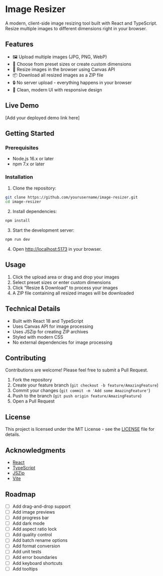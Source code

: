 # Image Resizer

A modern, client-side image resizing tool built with React and TypeScript. Resize multiple images to different dimensions right in your browser.

## Features

- 🖼️ Upload multiple images (JPG, PNG, WebP)
- 📏 Choose from preset sizes or create custom dimensions
- 🎯 Resize images in the browser using Canvas API
- 📦 Download all resized images as a ZIP file
- 🔒 No server upload - everything happens in your browser
- 🎨 Clean, modern UI with responsive design

## Live Demo

[Add your deployed demo link here]

## Getting Started

### Prerequisites

- Node.js 16.x or later
- npm 7.x or later

### Installation

1. Clone the repository:
```bash
git clone https://github.com/yourusername/image-resizer.git
cd image-resizer
```

2. Install dependencies:
```bash
npm install
```

3. Start the development server:
```bash
npm run dev
```

4. Open [http://localhost:5173](http://localhost:5173) in your browser.

## Usage

1. Click the upload area or drag and drop your images
2. Select preset sizes or enter custom dimensions
3. Click "Resize & Download" to process your images
4. A ZIP file containing all resized images will be downloaded

## Technical Details

- Built with React 18 and TypeScript
- Uses Canvas API for image processing
- Uses JSZip for creating ZIP archives
- Styled with modern CSS
- No external dependencies for image processing

## Contributing

Contributions are welcome! Please feel free to submit a Pull Request.

1. Fork the repository
2. Create your feature branch (`git checkout -b feature/AmazingFeature`)
3. Commit your changes (`git commit -m 'Add some AmazingFeature'`)
4. Push to the branch (`git push origin feature/AmazingFeature`)
5. Open a Pull Request

## License

This project is licensed under the MIT License - see the [LICENSE](LICENSE) file for details.

## Acknowledgments

- [React](https://reactjs.org/)
- [TypeScript](https://www.typescriptlang.org/)
- [JSZip](https://stuk.github.io/jszip/)
- [Vite](https://vitejs.dev/)

## Roadmap

- [ ] Add drag-and-drop support
- [ ] Add image previews
- [ ] Add progress bar
- [ ] Add dark mode
- [ ] Add aspect ratio lock
- [ ] Add quality control
- [ ] Add batch rename options
- [ ] Add format conversion
- [ ] Add unit tests
- [ ] Add error boundaries
- [ ] Add keyboard shortcuts
- [ ] Add tooltips 
